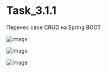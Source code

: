 # Task_3.1.1

Перенес свое CRUD  на Spring BOOT


![image](https://github.com/AlexandrMV64/Task_3.1.1/assets/134216054/d1f7f2d7-fe4a-4122-a577-67faebf80b14)

![image](https://github.com/AlexandrMV64/Task_3.1.1/assets/134216054/3aff579c-671a-41c2-98cf-dd07e01820c8)

![image](https://github.com/AlexandrMV64/Task_3.1.1/assets/134216054/d681c5d9-047b-424e-8a0c-b8cfc6849557)


